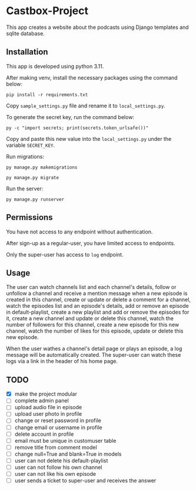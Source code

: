 # Castbox-Project

This app creates a website about the podcasts using Django templates and sqlite database.

## Installation

This app is developed using python 3.11.

After making venv, install the necessary packages using the command below:

```
pip install -r requirements.txt
```

Copy `sample_settings.py` file and rename it to `local_settings.py`.

To generate the secret key, run the command below:

```
py -c "import secrets; print(secrets.token_urlsafe())"
```

Copy and paste this new value into the `local_settings.py` under the variable `SECRET_KEY`.

Run migrations:

```
py manage.py makemigrations

py manage.py migrate
```

Run the server:

```
py manage.py runserver
```

## Permissions

You have not access to any endpoint without authentication.

After sign-up as a regular-user, you have limited access to endpoints.

Only the super-user has access to `log` endpoint.

## Usage

The user can watch channels list and each channel's details, follow or unfollow a channel and receive a mention message when a new episode is created in this channel, create or update or delete a comment for a channel, watch the episodes list and an episode's details, add or remove an episode in default-playlist, create a new playlist and add or remove the episodes for it, create a new channel and update or delete this channel, watch the number of followers for this channel, create a new episode for this new channel, watch the number of likes for this episode, update or delete this new episode.

When the user wathes a channel's detail page or plays an episode, a log message will be automatically created. The super-user can watch these logs via a link in the header of his home page.

## TODO

- [x] make the project modular
- [ ] complete admin panel
- [ ] upload audio file in episode
- [ ] upload user photo in profile
- [ ] change or reset password in profile
- [ ] change email or username in profile
- [ ] delete account in profile
- [ ] email must be unique in customuser table
- [ ] remove title from comment model
- [ ] change null=True and blank=True in models
- [ ] user can not delete his default-playlist
- [ ] user can not follow his own channel
- [ ] user can not like his own episode
- [ ] user sends a ticket to super-user and receives the answer
